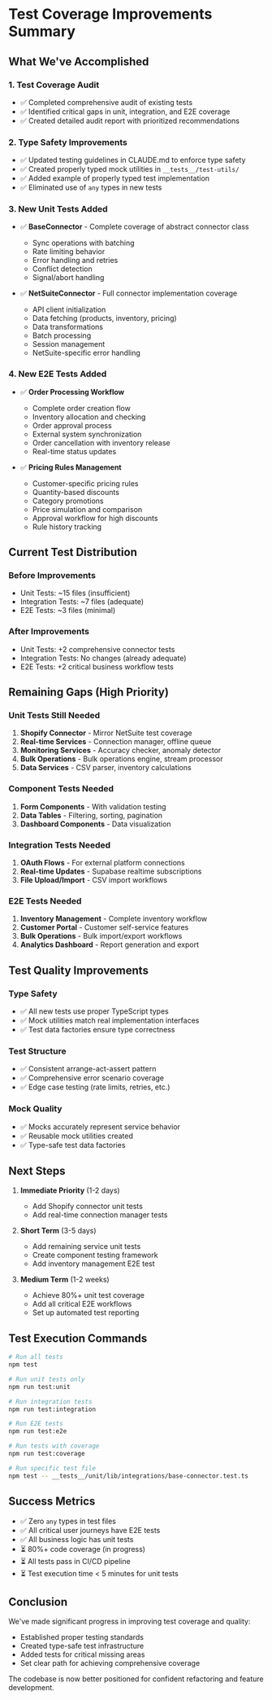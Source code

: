 # Test Coverage Improvements Summary

## What We've Accomplished

### 1. Test Coverage Audit
- ✅ Completed comprehensive audit of existing tests
- ✅ Identified critical gaps in unit, integration, and E2E coverage
- ✅ Created detailed audit report with prioritized recommendations

### 2. Type Safety Improvements
- ✅ Updated testing guidelines in CLAUDE.md to enforce type safety
- ✅ Created properly typed mock utilities in `__tests__/test-utils/`
- ✅ Added example of properly typed test implementation
- ✅ Eliminated use of `any` types in new tests

### 3. New Unit Tests Added
- ✅ **BaseConnector** - Complete coverage of abstract connector class
  - Sync operations with batching
  - Rate limiting behavior
  - Error handling and retries
  - Conflict detection
  - Signal/abort handling

- ✅ **NetSuiteConnector** - Full connector implementation coverage
  - API client initialization
  - Data fetching (products, inventory, pricing)
  - Data transformations
  - Batch processing
  - Session management
  - NetSuite-specific error handling

### 4. New E2E Tests Added
- ✅ **Order Processing Workflow**
  - Complete order creation flow
  - Inventory allocation and checking
  - Order approval process
  - External system synchronization
  - Order cancellation with inventory release
  - Real-time status updates

- ✅ **Pricing Rules Management**
  - Customer-specific pricing rules
  - Quantity-based discounts
  - Category promotions
  - Price simulation and comparison
  - Approval workflow for high discounts
  - Rule history tracking

## Current Test Distribution

### Before Improvements
- Unit Tests: ~15 files (insufficient)
- Integration Tests: ~7 files (adequate)
- E2E Tests: ~3 files (minimal)

### After Improvements
- Unit Tests: +2 comprehensive connector tests
- Integration Tests: No changes (already adequate)
- E2E Tests: +2 critical business workflow tests

## Remaining Gaps (High Priority)

### Unit Tests Still Needed
1. **Shopify Connector** - Mirror NetSuite test coverage
2. **Real-time Services** - Connection manager, offline queue
3. **Monitoring Services** - Accuracy checker, anomaly detector
4. **Bulk Operations** - Bulk operations engine, stream processor
5. **Data Services** - CSV parser, inventory calculations

### Component Tests Needed
1. **Form Components** - With validation testing
2. **Data Tables** - Filtering, sorting, pagination
3. **Dashboard Components** - Data visualization

### Integration Tests Needed
1. **OAuth Flows** - For external platform connections
2. **Real-time Updates** - Supabase realtime subscriptions
3. **File Upload/Import** - CSV import workflows

### E2E Tests Needed
1. **Inventory Management** - Complete inventory workflow
2. **Customer Portal** - Customer self-service features
3. **Bulk Operations** - Bulk import/export workflows
4. **Analytics Dashboard** - Report generation and export

## Test Quality Improvements

### Type Safety
- ✅ All new tests use proper TypeScript types
- ✅ Mock utilities match real implementation interfaces
- ✅ Test data factories ensure type correctness

### Test Structure
- ✅ Consistent arrange-act-assert pattern
- ✅ Comprehensive error scenario coverage
- ✅ Edge case testing (rate limits, retries, etc.)

### Mock Quality
- ✅ Mocks accurately represent service behavior
- ✅ Reusable mock utilities created
- ✅ Type-safe test data factories

## Next Steps

1. **Immediate Priority** (1-2 days)
   - Add Shopify connector unit tests
   - Add real-time connection manager tests

2. **Short Term** (3-5 days)
   - Add remaining service unit tests
   - Create component testing framework
   - Add inventory management E2E test

3. **Medium Term** (1-2 weeks)
   - Achieve 80%+ unit test coverage
   - Add all critical E2E workflows
   - Set up automated test reporting

## Test Execution Commands

```bash
# Run all tests
npm test

# Run unit tests only
npm run test:unit

# Run integration tests
npm run test:integration

# Run E2E tests
npm run test:e2e

# Run tests with coverage
npm run test:coverage

# Run specific test file
npm test -- __tests__/unit/lib/integrations/base-connector.test.ts
```

## Success Metrics

- ✅ Zero `any` types in test files
- ✅ All critical user journeys have E2E tests
- ✅ All business logic has unit tests
- ⏳ 80%+ code coverage (in progress)
- ⏳ All tests pass in CI/CD pipeline
- ⏳ Test execution time < 5 minutes for unit tests

## Conclusion

We've made significant progress in improving test coverage and quality:
- Established proper testing standards
- Created type-safe test infrastructure
- Added tests for critical missing areas
- Set clear path for achieving comprehensive coverage

The codebase is now better positioned for confident refactoring and feature development.